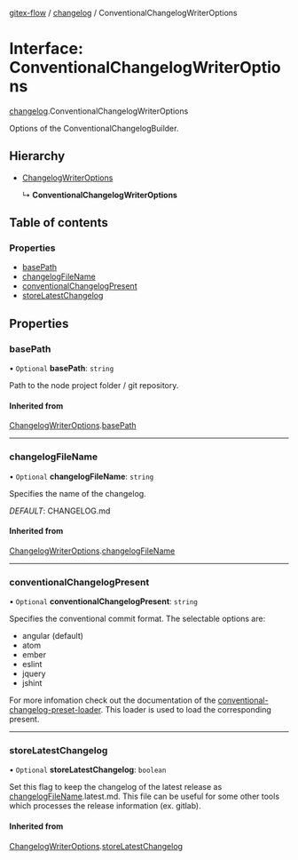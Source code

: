 [gitex-flow](../README.md) / [changelog](../modules/changelog.md) / ConventionalChangelogWriterOptions

# Interface: ConventionalChangelogWriterOptions

[changelog](../modules/changelog.md).ConventionalChangelogWriterOptions

Options of the ConventionalChangelogBuilder.

## Hierarchy

- [ChangelogWriterOptions](changelog.changelogwriteroptions.md)

  ↳ **ConventionalChangelogWriterOptions**

## Table of contents

### Properties

- [basePath](changelog.conventionalchangelogwriteroptions.md#basepath)
- [changelogFileName](changelog.conventionalchangelogwriteroptions.md#changelogfilename)
- [conventionalChangelogPresent](changelog.conventionalchangelogwriteroptions.md#conventionalchangelogpresent)
- [storeLatestChangelog](changelog.conventionalchangelogwriteroptions.md#storelatestchangelog)

## Properties

### basePath

• `Optional` **basePath**: `string`

Path to the node project folder / git repository.

#### Inherited from

[ChangelogWriterOptions](changelog.changelogwriteroptions.md).[basePath](changelog.changelogwriteroptions.md#basepath)

___

### changelogFileName

• `Optional` **changelogFileName**: `string`

Specifies the name of the changelog.

*DEFAULT*: CHANGELOG.md

#### Inherited from

[ChangelogWriterOptions](changelog.changelogwriteroptions.md).[changelogFileName](changelog.changelogwriteroptions.md#changelogfilename)

___

### conventionalChangelogPresent

• `Optional` **conventionalChangelogPresent**: `string`

Specifies the conventional commit format.
The selectable options are:
- angular (default)
- atom
- ember
- eslint
- jquery
- jshint

For more infomation check out the documentation of the
[conventional-changelog-preset-loader](https://github.com/conventional-changelog/conventional-changelog/tree/master/packages/conventional-changelog-preset-loader).
This loader is used to load the corresponding present.

___

### storeLatestChangelog

• `Optional` **storeLatestChangelog**: `boolean`

Set this flag to keep the changelog of the latest release as [changelogFileName](changelog.conventionalchangelogwriteroptions.md#changelogfilename).latest.md.
This file can be useful for some other tools which processes the release information (ex. gitlab).

#### Inherited from

[ChangelogWriterOptions](changelog.changelogwriteroptions.md).[storeLatestChangelog](changelog.changelogwriteroptions.md#storelatestchangelog)
